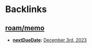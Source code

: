 
# Backlinks
## [roam/memo](<roam/memo.md>)
- **[nextDueDate](<nextDueDate.md>):** [December 3rd, 2023](<December 3rd, 2023.md>)

